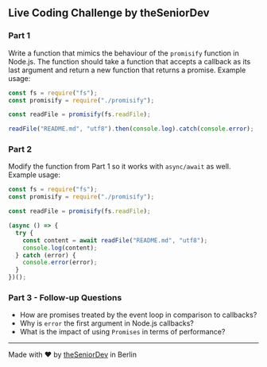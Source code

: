 ## Live Coding Challenge by theSeniorDev

### Part 1

Write a function that mimics the behaviour of the `promisify` function in Node.js. The function should take a function that accepts a callback as its last argument and return a new function that returns a promise. Example usage:

```javascript
const fs = require("fs");
const promisify = require("./promisify");

const readFile = promisify(fs.readFile);

readFile("README.md", "utf8").then(console.log).catch(console.error);
```

### Part 2

Modify the function from Part 1 so it works with `async/await` as well. Example usage:

```javascript
const fs = require("fs");
const promisify = require("./promisify");

const readFile = promisify(fs.readFile);

(async () => {
  try {
    const content = await readFile("README.md", "utf8");
    console.log(content);
  } catch (error) {
    console.error(error);
  }
})();
```

### Part 3 - Follow-up Questions

- How are promises treated by the event loop in comparison to callbacks?
- Why is `error` the first argument in Node.js callbacks?
- What is the impact of using `Promises` in terms of performance?

---

Made with ❤️ by [theSeniorDev](https://www.theseniordev.com/) in Berlin
